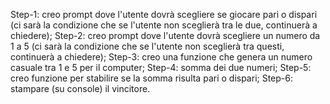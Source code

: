 <!-- Pari e Dispari
L’utente sceglie pari o dispari e inserisce un numero da 1 a 5.
Generiamo un numero random (sempre da 1 a 5) per il computer (usando una funzione).
Sommiamo i due numeri
Stabiliamo se la somma dei due numeri è pari o dispari (usando una funzione)
Dichiariamo chi ha vinto. -->

Step-1: creo prompt dove l'utente dovrà scegliere se giocare pari o dispari (ci sarà la condizione che se l'utente non sceglierà tra le due, continuerà a chiedere);
Step-2: creo prompt dove l'utente dovrà scegliere un numero da 1 a 5 (ci sarà la condizione che se l'utente non sceglierà tra questi, continuerà a chiedere);
Step-3: creo una funzione che genera un numero casuale tra 1 e 5 per il computer;
Step-4: somma dei due numeri;
Step-5: creo funzione per stabilire se la somma risulta pari o dispari;
Step-6: stampare (su console) il vincitore.